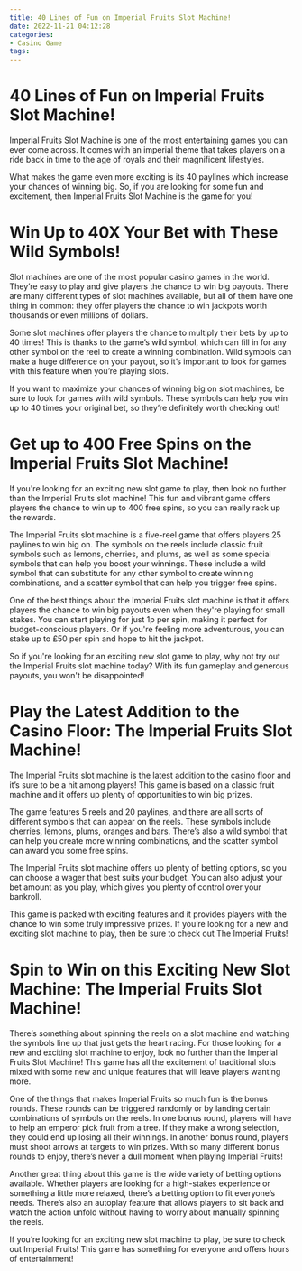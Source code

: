 ```yaml
---
title: 40 Lines of Fun on Imperial Fruits Slot Machine!
date: 2022-11-21 04:12:28
categories:
- Casino Game
tags:
---
```



#  40 Lines of Fun on Imperial Fruits Slot Machine!

Imperial Fruits Slot Machine is one of the most entertaining games you can ever come across. It comes with an imperial theme that takes players on a ride back in time to the age of royals and their magnificent lifestyles.

What makes the game even more exciting is its 40 paylines which increase your chances of winning big. So, if you are looking for some fun and excitement, then Imperial Fruits Slot Machine is the game for you!

#  Win Up to 40X Your Bet with These Wild Symbols!

Slot machines are one of the most popular casino games in the world. They’re easy to play and give players the chance to win big payouts. There are many different types of slot machines available, but all of them have one thing in common: they offer players the chance to win jackpots worth thousands or even millions of dollars.

Some slot machines offer players the chance to multiply their bets by up to 40 times! This is thanks to the game’s wild symbol, which can fill in for any other symbol on the reel to create a winning combination. Wild symbols can make a huge difference on your payout, so it’s important to look for games with this feature when you’re playing slots.

If you want to maximize your chances of winning big on slot machines, be sure to look for games with wild symbols. These symbols can help you win up to 40 times your original bet, so they’re definitely worth checking out!

#  Get up to 400 Free Spins on the Imperial Fruits Slot Machine!

If you're looking for an exciting new slot game to play, then look no further than the Imperial Fruits slot machine! This fun and vibrant game offers players the chance to win up to 400 free spins, so you can really rack up the rewards.

The Imperial Fruits slot machine is a five-reel game that offers players 25 paylines to win big on. The symbols on the reels include classic fruit symbols such as lemons, cherries, and plums, as well as some special symbols that can help you boost your winnings. These include a wild symbol that can substitute for any other symbol to create winning combinations, and a scatter symbol that can help you trigger free spins.

One of the best things about the Imperial Fruits slot machine is that it offers players the chance to win big payouts even when they're playing for small stakes. You can start playing for just 1p per spin, making it perfect for budget-conscious players. Or if you're feeling more adventurous, you can stake up to £50 per spin and hope to hit the jackpot.

So if you're looking for an exciting new slot game to play, why not try out the Imperial Fruits slot machine today? With its fun gameplay and generous payouts, you won't be disappointed!

#  Play the Latest Addition to the Casino Floor: The Imperial Fruits Slot Machine!

The Imperial Fruits slot machine is the latest addition to the casino floor and it’s sure to be a hit among players! This game is based on a classic fruit machine and it offers up plenty of opportunities to win big prizes.

The game features 5 reels and 20 paylines, and there are all sorts of different symbols that can appear on the reels. These symbols include cherries, lemons, plums, oranges and bars. There’s also a wild symbol that can help you create more winning combinations, and the scatter symbol can award you some free spins.

The Imperial Fruits slot machine offers up plenty of betting options, so you can choose a wager that best suits your budget. You can also adjust your bet amount as you play, which gives you plenty of control over your bankroll.

This game is packed with exciting features and it provides players with the chance to win some truly impressive prizes. If you’re looking for a new and exciting slot machine to play, then be sure to check out The Imperial Fruits!

#  Spin to Win on this Exciting New Slot Machine: The Imperial Fruits Slot Machine!

There’s something about spinning the reels on a slot machine and watching the symbols line up that just gets the heart racing. For those looking for a new and exciting slot machine to enjoy, look no further than the Imperial Fruits Slot Machine! This game has all the excitement of traditional slots mixed with some new and unique features that will leave players wanting more.

One of the things that makes Imperial Fruits so much fun is the bonus rounds. These rounds can be triggered randomly or by landing certain combinations of symbols on the reels. In one bonus round, players will have to help an emperor pick fruit from a tree. If they make a wrong selection, they could end up losing all their winnings. In another bonus round, players must shoot arrows at targets to win prizes. With so many different bonus rounds to enjoy, there’s never a dull moment when playing Imperial Fruits!

Another great thing about this game is the wide variety of betting options available. Whether players are looking for a high-stakes experience or something a little more relaxed, there’s a betting option to fit everyone’s needs. There’s also an autoplay feature that allows players to sit back and watch the action unfold without having to worry about manually spinning the reels.

If you’re looking for an exciting new slot machine to play, be sure to check out Imperial Fruits! This game has something for everyone and offers hours of entertainment!